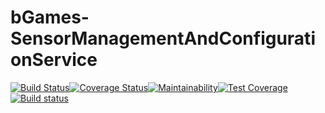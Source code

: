 # bGames-SensorManagementAndConfigurationService
[![Build Status](https://travis-ci.com/Tisks/bGames-SensorManagementService.svg?branch=main)](https://travis-ci.com/Tisks/bGames-SensorManagementService)[![Coverage Status](https://coveralls.io/repos/github/Tisks/bGames-SensorManagementService/badge.svg?branch=main)](https://coveralls.io/github/Tisks/bGames-SensorManagementService?branch=main)[![Maintainability](https://api.codeclimate.com/v1/badges/bc07bfebd78e47c53961/maintainability)](https://codeclimate.com/github/Tisks/bGames-SensorManagementService/maintainability)[![Test Coverage](https://api.codeclimate.com/v1/badges/bc07bfebd78e47c53961/test_coverage)](https://codeclimate.com/github/Tisks/bGames-SensorManagementService/test_coverage)[![Build status](https://ci.appveyor.com/api/projects/status/8emwpx7k7yx1ayrl/branch/main?svg=true)](https://ci.appveyor.com/project/Tisks/bgames-sensormanagementservice/branch/main)

